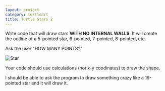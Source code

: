 ```yaml
---
layout: project
category: turtleart
title: Turtle Stars 2
---
```

Write code that will draw stars **WITH NO INTERNAL WALLS**. It will create the outline of a 5-pointed star, 6-pointed, 7-pointed, 8-pointed, etc.

Ask the user "HOW MANY POINTS?"


![Star](/apcsp/turtleart/stars2.PNG)



Your code should use calculations (not x-y coodinates) to draw the shape.

I should be able to ask the program to draw something crazy like a 19-pointed star and it will draw it.
